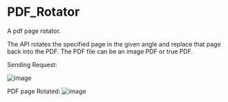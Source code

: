 # PDF_Rotator
A pdf page rotator.

The API rotates the specified page in the given angle and replace that page back into the PDF. The PDF file can be an image PDF or true PDF.

Sending Request:

![image](https://user-images.githubusercontent.com/37659765/147539263-f8c542a3-9258-4770-9a51-8fc2b94bd728.png)


PDF page Rotated:
![image](https://user-images.githubusercontent.com/37659765/147539144-16efd285-09aa-4cf8-8b94-a8b1da11bbd4.png)
